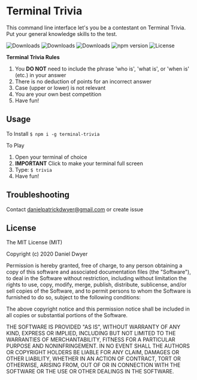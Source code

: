 # Terminal Trivia

This command line interface let's you be a contestant on Terminal Trivia. Put your general knowledge skills to the test.

![Downloads](https://img.shields.io/npm/dw/terminal-trivia.svg)
![Downloads](https://img.shields.io/npm/dm/terminal-trivia.svg)
![Downloads](https://img.shields.io/npm/dt/terminal-trivia.svg)
![npm version](https://img.shields.io/npm/v/terminal-trivia.svg)
![License](https://img.shields.io/npm/l/terminal-trivia.svg)

**Terminal Trivia Rules**
1. You **DO NOT** need to include the phrase 'who is', 'what is', or 'when is' (etc.) in your answer
2. There is no deduction of points for an incorrect answer
3. Case (upper or lower) is not relevant
4. You are your own best competition
5. Have fun!  


## Usage

To Install
```$ npm i -g terminal-trivia```

To Play
1. Open your terminal of choice
2. **IMPORTANT** Click to make your terminal full screen
3. Type: ```$ trivia```
4. Have fun!  

## Troubleshooting
Contact danielpatrickdwyer@gmail.com or create issue

## License

The MIT License (MIT)

Copyright (c) 2020 Daniel Dwyer

Permission is hereby granted, free of charge, to any person obtaining a copy of this software and associated documentation files (the "Software"), to deal in the Software without restriction, including without limitation the rights to use, copy, modify, merge, publish, distribute, sublicense, and/or sell copies of the Software, and to permit persons to whom the Software is furnished to do so, subject to the following conditions:

The above copyright notice and this permission notice shall be included in all copies or substantial portions of the Software.

THE SOFTWARE IS PROVIDED "AS IS", WITHOUT WARRANTY OF ANY KIND, EXPRESS OR IMPLIED, INCLUDING BUT NOT LIMITED TO THE WARRANTIES OF MERCHANTABILITY, FITNESS FOR A PARTICULAR PURPOSE AND NONINFRINGEMENT. IN NO EVENT SHALL THE AUTHORS OR COPYRIGHT HOLDERS BE LIABLE FOR ANY CLAIM, DAMAGES OR OTHER LIABILITY, WHETHER IN AN ACTION OF CONTRACT, TORT OR OTHERWISE, ARISING FROM, OUT OF OR IN CONNECTION WITH THE SOFTWARE OR THE USE OR OTHER DEALINGS IN THE SOFTWARE.
